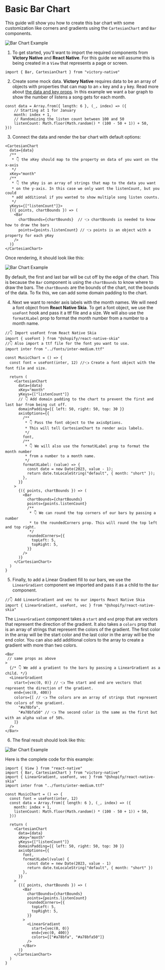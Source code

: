 # Basic Bar Chart

This guide will show you how to create this bar chart with some customization like corners and gradients using the `CartesianChart` and `Bar` components.

<div className="max-w-xs mx-auto">

  ![Bar Chart Example](../../assets/bar-guide-final.png)

</div>

1. To get started, you'll want to import the required components from **Victory Native** and **React Native**. For this guide we will assume this is being created in a `View` that represents a page or screen.

  ```tsx
  import { Bar, CartesianChart } from "victory-native"
  ```

2. Create some mock data. **Victory Native** requires data to be an array of objects with properties that can map to an `x` key and a `y` key. Read more about [the data and key props](../cartesian-chart#data-required). In this example we want a bar graph to show the number of listens a song gets for each month.

  ```tsx
  const data = Array.from({ length: 6 }, (_, index) => ({
      // Starting at 1 for January
      month: index + 1,
      // Randomizing the listen count between 100 and 50
      listenCount: Math.floor(Math.random() * (100 - 50 + 1)) + 50,
  }))
  ```

3. Connect the data and render the bar chart with default options:

  ```tsx
  <CartesianChart
    data={data}
    /**
     * 👇 the xKey should map to the property on data of you want on the x-axis
     */
    xKey="month"
    /**
     * 👇 the yKey is an array of strings that map to the data you want
     * on the y-axis. In this case we only want the listenCount, but you could
     * add additional if you wanted to show multiple song listen counts.
     */
    yKeys={["listenCount"]}>
    {({ points, chartBounds }) => (
      <Bar
        chartBounds={chartBounds}  // 👈 chartBounds is needed to know how to draw the bars
        points={points.listenCount} // 👈 points is an object with a property for each yKey
      />
    )}
  </CartesianChart>
  ```
  Once rendering, it should look like this:

  <div className="max-w-xs mx-auto">

  ![Bar Chart Example](../../assets/bar-guide-step-3.png)

  </div>

  By default, the first and last bar will be cut off by the edge of the chart. This is because the `Bar` component is using the `chartBounds` to know where to draw the bars. The `chartBounds` are the bounds of the chart, not the bounds of the data. To fix this, we can add some domain padding to the chart.

4. Next we want to render axis labels with the month names. We will need a font object from **React Native Skia**. To get a font object, we use the `useFont` hook and pass it a ttf file and a size. We will also use the `formatXLabel` prop to format the month number from a number to a month name.

  ```tsx
  //👇 Import useFont from React Native Skia
  import { useFont } from "@shopify/react-native-skia"
  //👇 Also import a ttf file for the font you want to use.
  import inter from "../fonts/inter-medium.ttf"

  const MusicChart = () => {
    const font = useFont(inter, 12) //👈 Create a font object with the font file and size.

    return (
      <CartesianChart
        data={data}
        xKey="month"
        yKeys={["listenCount"]}
        // 👇 Add domain padding to the chart to prevent the first and last bar from being cut off.
        domainPadding={{ left: 50, right: 50, top: 30 }}
        axisOptions={{
          /**
           * 👇 Pass the font object to the axisOptions.
           * This will tell CartesianChart to render axis labels.
           */
          font,
          /**
           * 👇 We will also use the formatXLabel prop to format the month number
           * from a number to a month name.
           */
          formatXLabel: (value) => {
            const date = new Date(2023, value - 1);
            return date.toLocaleString("default", { month: "short" });
          },
        }}
      >
        {({ points, chartBounds }) => (
          <Bar
            chartBounds={chartBounds}
            points={points.listenCount}
            /**
             * 👇 We can round the top corners of our bars by passing a number
             * to the roundedCorners prop. This will round the top left and top right.
             */
            roundedCorners={{
              topLeft: 5,
              topRight: 5,
            }}
          />
        )}
      </CartesianChart>
    )
  }

  ```

5. Finally, to add a Linear Gradient fill to our bars, we use the `LinearGradient` component we imported and pass it as a child to the `Bar` component.

  ```tsx
  //👇 Add LinearGradient and vec to our imports React Native Skia
  import { LinearGradient, useFont, vec } from "@shopify/react-native-skia"
  ```

  The `LinearGradient` component takes a `start` and `end` prop that are vectors that represent the direction of the gradient. It also takes a `colors` prop that is an array of strings that represent the colors of the gradient. The first color in the array will be the start color and the last color in the array will be the end color. You can also add additional colors to the array to create a gradient with more than two colors.

  ```tsx
  <Bar
   // same props as above
  >
    {/* 👇 We add a gradient to the bars by passing a LinearGradient as a child. */}
    <LinearGradient
      start={vec(0, 0)} // 👈 The start and end are vectors that represent the direction of the gradient.
      end={vec(0, 400)}
      colors={[ // 👈 The colors are an array of strings that represent the colors of the gradient.
        "#a78bfa",
        "#a78bfa50" // 👈 The second color is the same as the first but with an alpha value of 50%.
      ]}
    />
  </Bar>
  ```

6. The final result should look like this:

  <div className="max-w-xs mx-auto">

  ![Bar Chart Example](../../assets/bar-guide-final.png)

  </div>

  Here is the complete code for this example:

  ```tsx
  import { View } from "react-native"
  import { Bar, CartesianChart } from "victory-native"
  import { LinearGradient, useFont, vec } from "@shopify/react-native-skia"
  import inter from "../fonts/inter-medium.ttf"

  const MusicChart = () => {
    const font = useFont(inter, 12)
    const data = Array.from({ length: 6 }, (_, index) => ({
      month: index + 1,
      listenCount: Math.floor(Math.random() * (100 - 50 + 1)) + 50,
    }))

    return (
      <CartesianChart
        data={data}
        xKey="month"
        yKeys={["listenCount"]}
        domainPadding={{ left: 50, right: 50, top: 30 }}
        axisOptions={{
          font,
          formatXLabel(value) {
            const date = new Date(2023, value - 1)
            return date.toLocaleString("default", { month: "short" })
          },
        }}
      >
        {({ points, chartBounds }) => (
          <Bar
            chartBounds={chartBounds}
            points={points.listenCount}
            roundedCorners={{
              topLeft: 5,
              topRight: 5,
            }}
          >
            <LinearGradient
              start={vec(0, 0)}
              end={vec(0, 400)}
              colors={["#a78bfa", "#a78bfa50"]}
            />
          </Bar>
        )}
      </CartesianChart>
    )
  }

  ```
